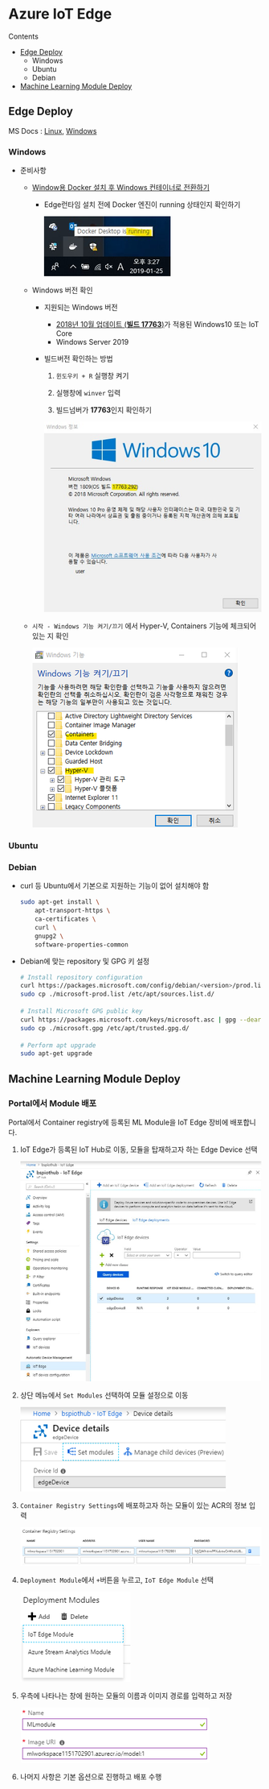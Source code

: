 # Azure IoT Edge

Contents

- [Edge Deploy](#Edge-Deploy)
  - Windows
  - Ubuntu
  - Debian
- [Machine Learning Module Deploy](#Machine-Learning-Module-Deploy)



## Edge Deploy

MS Docs : [Linux](https://docs.microsoft.com/en-us/azure/iot-edge/how-to-install-iot-edge-linux), [Windows](https://docs.microsoft.com/en-us/azure/iot-edge/how-to-install-iot-edge-windows)

### Windows

- 준비사항

  - [Window용 Docker 설치 후 Windows 컨테이너로 전환하기](https://docs.microsoft.com/ko-kr/virtualization/windowscontainers/quick-start/quick-start-windows-10)

    - Edge런타임 설치 전에 Docker 엔진이 running 상태인지 확인하기

      ![](images/windows_docker_running.jpg)

  - Windows 버전 확인

    - 지원되는 Windows 버전
      - [2018년 10월 업데이트 (**빌드 17763**)](https://www.microsoft.com/ko-kr/software-download/windows10)가 적용된 Windows10 또는 IoT Core
      - Windows Server 2019

    - 빌드버전 확인하는 방법

      1. `윈도우키 + R` 실행창 켜기

      2. 실행창에 `winver` 입력

      3. 빌드넘버가 **17763**인지 확인하기 

       	![](images/windows_build_info.jpg)

  - `시작 - Windows 기능 켜기/끄기` 에서 Hyper-V, Containers 기능에 체크되어 있는 지 확인

    ![](images/windows_feature.png)

### Ubuntu

### Debian

- curl 등 Ubuntu에서 기본으로 지원하는 기능이 없어 설치해야 함

  ```sh
  sudo apt-get install \
      apt-transport-https \
      ca-certificates \
      curl \
      gnupg2 \
      software-properties-common
  ```

- Debian에 맞는 repository 및 GPG 키 설정

  ```sh
  # Install repository configuration
  curl https://packages.microsoft.com/config/debian/<version>/prod.list > ./microsoft-prod.list
  sudo cp ./microsoft-prod.list /etc/apt/sources.list.d/
  
  # Install Microsoft GPG public key
  curl https://packages.microsoft.com/keys/microsoft.asc | gpg --dearmor > microsoft.gpg
  sudo cp ./microsoft.gpg /etc/apt/trusted.gpg.d/
  
  # Perform apt upgrade
  sudo apt-get upgrade
  ```



## Machine Learning Module Deploy

### Portal에서 Module 배포

Portal에서 Container registry에 등록된 ML Module을 IoT Edge 장비에 배포합니다.

1. IoT Edge가 등록된 IoT Hub로 이동, 모듈을 탑재하고자 하는 Edge Device 선택

   ![](images/iot_edge_ml_module_01.png)

2. 상단 메뉴에서 `Set Modules` 선택하여 모듈 설정으로 이동

   ![](images/iot_edge_ml_module_02.png)

3. `Container Registry Settings`에 배포하고자 하는 모듈이 있는 ACR의 정보 입력

   ![](images/iot_edge_ml_module_03.png)

4. `Deployment Module`에서 `+`버튼을 누르고, `IoT Edge Module` 선택

   ![](images/iot_edge_ml_module_04.png)

5. 우측에 나타나는 창에 원하는 모듈의 이름과 이미지 경로를 입력하고 저장

   ![](images/iot_edge_ml_module_05.png)

6. 나머지 사항은 기본 옵션으로 진행하고 배포 수행

